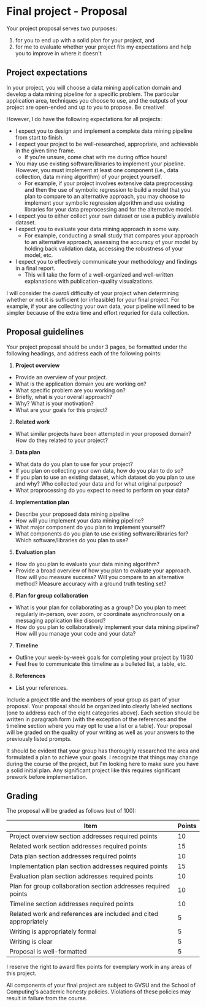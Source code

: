 # Final project - Proposal

Your project proposal serves two purposes:

1. for you to end up with a solid plan for your project, and
2. for me to evaluate whether your project fits my expectations and help you to improve in where it doesn't

## Project expectations

In your project, you will choose a data mining application domain and develop a data mining pipeline for a specific problem.
The particular application area, techniques you choose to use, and the outputs of your project are open-ended and up to you to propose.
Be creative!

However, I do have the following expectations for all projects:

- I expect you to design and implement a complete data mining pipeline from start to finish.
- I expect your project to be well-researched, appropriate, and achievable in the given time frame.
  - If you're unsure, come chat with me during office hours!
- You may use existing software/libraries to implement your pipeline. However, you must implement at least one component (i.e., data collection, data mining algorithm) of your project yourself.
  - For example, if your project involves extensive data preprocessing and then the use of symbolic regression to build a model that you plan to compare to an alternative approach, you may choose to implement your symbolic regression algorithm and use existing libraries for your data preprocessing and for the alternative model.
- I expect you to either collect your own dataset or use a publicly available dataset.
- I expect you to evaluate your data mining approach in some way.
  - For example, conducting a small study that compares your approach to an alternative approach, assessing the accuracy of your model by holding back validation data, accessing the robustness of your model, etc.
- I expect you to effectively communicate your methodology and findings in a final report.
  - This will take the form of a well-organized and well-written explanations with publication-quality visualzations.

I will consider the _overall_ difficulty of your project when determining whether or not it is sufficient (or infeasible) for your final project.
For example, if your are collecting your own data, your pipeline will need to be simpler because of the extra time and effort requried for data collection.

## Proposal guidelines

Your project proposal should be under 3 pages, be formatted under the following headings, and address each of the following points:

1. **Project overview**
  - Provide an overview of your project.
  - What is the application domain you are working on?
  - What specific problem are you working on?
  - Briefly, what is your overall approach?
  - Why? What is your motivation?
  - What are your goals for this project?
2. **Related work**
  - What similar projects have been attempted in your proposed domain? How do they related to your project?
3. **Data plan**
  - What data do you plan to use for your project?
  - If you plan on collecting your own data, how do you plan to do so?
  - If you plan to use an existing dataset, which dataset do you plan to use and why? Who collected your data and for what original purpose?
  - What proprocessing do you expect to need to perform on your data?
4. **Implementation plan**
  - Describe your proposed data mining pipeline
  - How will you implement your data mining pipeline?
  - What major component do you plan to implement yourself?
  - What components do you plan to use existing software/libraries for? Which software/libraries do you plan to use?
5. **Evaluation plan**
  - How do you plan to evaluate your data mining algorithm?
  - Provide a broad overview of how you plan to evaluate your approach. How will you measure success? Will you compare to an alternative method? Measure accuracy with a ground truth testing set?
6. **Plan for group collaboration**
  - What is your plan for collaborating as a group? Do you plan to meet regularly in-person, over zoom, or coordinate asynchronously on a messaging application like discord?
  - How do you plan to collaboratively implement your data mining pipeline? How will you manage your code and your data?
7. **Timeline**
  - Outline your week-by-week goals for completing your project by 11/30
  - Feel free to communicate this timeline as a bulleted list, a table, etc.
8. **References**
  - List your references.

Include a project title and the members of your group as part of your proposal.
Your proposal should be organized into clearly labeled sections (one to address each of the eight categories above).
Each section should be written in paragraph form (with the exception of the references and the timeline section where you may opt to use a list or a table).
Your proposal will be graded on the quality of your writing as well as your answers to the previously listed prompts.

It should be evident that your group has thoroughly researched the area and formulated a plan to achieve your goals.
I recognize that things may change during the course of the project, but I'm looking here to make sure you have a solid initial plan.
Any significant project like this requires significant prework before implementation.

## Grading

The proposal will be graded as follows (out of 100):

| Item | Points |
| --- | --- |
| Project overview section addresses required points | 10 |
| Related work section addresses required points| 15 |
| Data plan section addresses required points | 10 |
| Implementation plan section addresses required points | 15 |
| Evaluation plan section addresses required points | 10 |
| Plan for group collaboration section addresses required points | 10 |
| Timeline section addresses required points | 10 |
| Related work and references are included and cited appropriately | 5 |
| Writing is appropriately formal | 5 |
| Writing is clear | 5 |
| Proposal is well-formatted | 5 |

I reserve the right to award flex points for exemplary work in any areas of this project.

All components of your final project are subject to GVSU and the School of Computing's academic honesty policies.
Violations of these policies may result in failure from the course.
